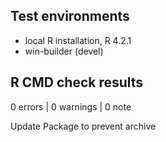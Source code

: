 ## Test environments
* local R installation, R 4.2.1
* win-builder (devel)

## R CMD check results

0 errors | 0 warnings | 0 note

Update Package to prevent archive

